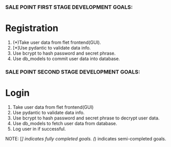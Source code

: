 ### SALE POINT FIRST STAGE DEVELOPMENT GOALS:
# Registration
1. (*)Take user data from flet frontend(GUI).
2. [*]Use pydantic to validate data info.
3. Use bcrypt to hash password and secret phrase.
4. Use db_models to commit user data into database.


### SALE POINT SECOND STAGE DEVELOPMENT GOALS:
# Login
1. Take user data from flet frontend(GUI)
2. Use pydantic to validate data info.
3. Use bcrypt to hash password and secret phrase to decrypt user data.
4. Use db_models to fetch user data from database.
5. Log user in if successful.


NOTE: [*] indicates fully completed goals.
      (*) indicates semi-completed goals.